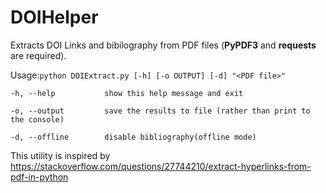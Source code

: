 # DOIHelper

Extracts DOI Links and bibilography from PDF files (**PyPDF3** and **requests** are required).

Usage:`python DOIExtract.py [-h] [-o OUTPUT] [-d] "<PDF file>"`

    -h, --help           show this help message and exit

    -o, --output         save the results to file (rather than print to the console)

    -d, --offline        disable bibliography(offline mode)


This utility is inspired by https://stackoverflow.com/questions/27744210/extract-hyperlinks-from-pdf-in-python
